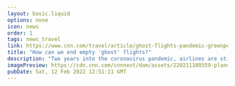 ```yaml
---
layout: basic.liquid
options: none
icon: news
order: 1
tags: news_travel
link: https://www.cnn.com/travel/article/ghost-flights-pandemic-greenpeace-cmd/index.html
title: "How can we end empty 'ghost' flights?"
description: "Two years into the coronavirus pandemic, airlines are still being forced to run empty or near-empty \"ghost flights\" in order to hold onto coveted airport slots."
imagePreview: https://cdn.cnn.com/cnnnext/dam/assets/220211180359-plane-moon-video-synd-2.jpg
pubDate: Sat, 12 Feb 2022 12:51:11 GMT
---
```

